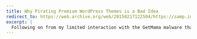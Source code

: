 ```yaml
---
title: Why Pirating Premium WordPress Themes is a Bad Idea
redirect_to: https://web.archive.org/web/20150217122504/https://samp.im/notes/1154/why-pirating-premium-wordpress-themes-is-a-bad-idea
excerpt: |
  Following on from my limited interaction with the GetMama malware that was infecting PHP sites on shared hosts, I’m going to hopefully show why it’s a bad idea to go looking for pirated copies of premium WordPress themes.
---
```

